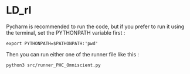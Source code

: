 # LD_rl

Pycharm is recommended to run the code, but if you prefer to run it using the terminal, set the PYTHONPATH variable first :

```
export PYTHONPATH=$PATHONPATH:'pwd'
```

Then you can run either one of the runner file like this :

```
python3 src/runner_PHC_Omniscient.py 
```
